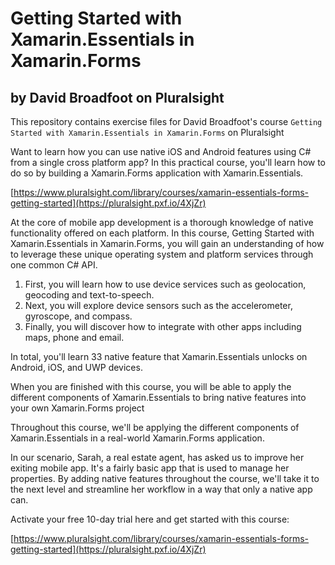 # Getting Started with Xamarin.Essentials in Xamarin.Forms
## by David Broadfoot on Pluralsight

This repository contains exercise files for David Broadfoot's course `Getting Started with Xamarin.Essentials in Xamarin.Forms` on Pluralsight

Want to learn how you can use native iOS and Android features using C# from a single cross platform app? In this practical course, you'll learn how to do so by building a Xamarin.Forms application with Xamarin.Essentials.

[https://www.pluralsight.com/library/courses/xamarin-essentials-forms-getting-started](https://pluralsight.pxf.io/4XjZr)

At the core of mobile app development is a thorough knowledge of native functionality offered on each platform. In this course, Getting Started with Xamarin.Essentials in Xamarin.Forms, you will gain an understanding of how to leverage these unique operating system and platform services through one common C# API. 

1. First, you will learn how to use device services such as geolocation, geocoding and text-to-speech. 
1. Next, you will explore device sensors such as the accelerometer, gyroscope, and compass. 
1. Finally, you will discover how to integrate with other apps including maps, phone and email. 

In total, you'll learn 33 native feature that Xamarin.Essentials unlocks on Android, iOS, and UWP devices. 

When you are finished with this course, you will be able to apply the different components of Xamarin.Essentials to bring native features into your own Xamarin.Forms project

Throughout this course, we'll be applying the different components of Xamarin.Essentials in a real-world Xamarin.Forms application. 

In our scenario, Sarah, a real estate agent, has asked us to improve her exiting mobile app. It's a fairly basic app that is used to manage her properties. By adding native features throughout the course, we'll take it to the next level and streamline her workflow in a way that only a native app can.

Activate your free 10-day trial here and get started with this course:

[https://www.pluralsight.com/library/courses/xamarin-essentials-forms-getting-started](https://pluralsight.pxf.io/4XjZr)
